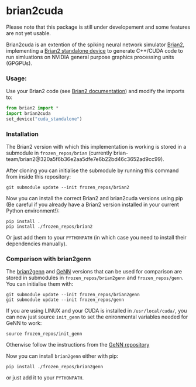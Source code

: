 
brian2cuda
==========

Please note that this package is still under developement and some features are not yet usable.

Brian2cuda is an extention of the spiking neural network simulator [Brian2](https://github.com/brian-team/brian2), implementing a [Brian2 standalone device](http://brian2.readthedocs.io/en/stable/developer/devices.html) to generate C++/CUDA code to run simluations on NVIDIA general purpose graphics processing units (GPGPUs).

### Usage: 
Use your Brian2 code (see [Brian2 documentation](http://brian2.readthedocs.io/en/stable/index.html)) and modify the imports to:
```python
from brian2 import *
import brian2cuda
set_device("cuda_standalone")
```

### Installation
The Brian2 version with which this implementation is working is stored in a submodule in `frozen_repos/brian` (currently brian-team/brian2@320a5f6b36e2aa5dfe7e6b22bd46c3652ad9cc99).

After cloning you can initialise the submodule by running this command from inside this repository:

```
git submodule update --init frozen_repos/brian2
```

Now you can install the correct Brian2 and brian2cuda versions using pip (Be careful if you already have a Brian2 version installed in your current Python environment!):
```
pip install .
pip install ./frozen_repos/brian2
```
Or just add them to your `PYTHONPATH` (in which case you need to install their dependencies manually).

### Comparison with brian2genn

The [brian2genn](https://github.com/brian-team/brian2genn) and [GeNN](https://github.com/genn-team/genn) versions that can be used for comparison are stored in submodules in `frozen_repos/brian2genn` and `frozen_repos/genn`. You can initialise them with:
```
git submodule update --init frozen_repos/brian2genn
git submodule update --init frozen_repos/genn
```
If you are using LINUX and your CUDA is installed in `/usr/local/cuda/`, you can now just source `init_genn` to set the enironmental variables needed for GeNN to work:
```
source frozen_repos/init_genn
```
Otherwise follow the instructions from the [GeNN repository](https://github.com/genn-team/genn)

Now you can install `brian2genn` either with pip:
```
pip install ./frozen_repos/brian2genn
```
or just add it to your `PYTHONPATH`.

